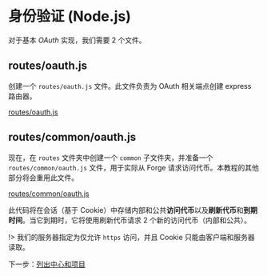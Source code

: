 # 身份验证 (Node.js)

对于基本 *OAuth* 实现，我们需要 2 个文件。

## routes/oauth.js

创建一个 `routes/oauth.js` 文件。此文件负责为 OAuth 相关端点创建 express 路由器。

[routes/oauth.js](_snippets/viewhubmodels/node/routes/oauth.js ':include :type=code javascript')

## routes/common/oauth.js

现在，在 `routes` 文件夹中创建一个 `common` 子文件夹，并准备一个 `routes/common/oauth.js` 文件，用于实际从 Forge 请求访问代币。本教程的其他部分将会重用此文件。

[routes/common/oauth.js](_snippets/viewhubmodels/node/routes/common/oauth.js ':include :type=code javascript')

此代码将在会话（基于 Cookie）中存储内部和公共**访问代币**以及**刷新代币**和**到期时间**。当它到期时，它将使用刷新代币请求 2 个新的访问代币（内部和公共）。 

!> 我们的服务器指定为仅允许 `https` 访问，并且 Cookie 只能由客户端和服务器读取。 

下一步：[列出中心和项目](/zh-CN/datamanagement/hubs/readme)